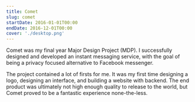 ```yaml
---
title: Comet
slug: comet
startDate: 2016-01-01T00:00
endDate: 2016-12-01T00:00
cover: './desktop.png'
---
```


<!-- @format -->

Comet was my final year Major Design Project (MDP). I successfully designed and
developed an instant messaging service, with the goal of being a privacy focused
alternative to Facebook messenger.

The project contained a lot of firsts for me. It was my first time designing a
logo, designing an interface, and building a website with backend. The end
product was ultimately not high enough quality to release to the world, but
Comet proved to be a fantastic experience none-the-less.
